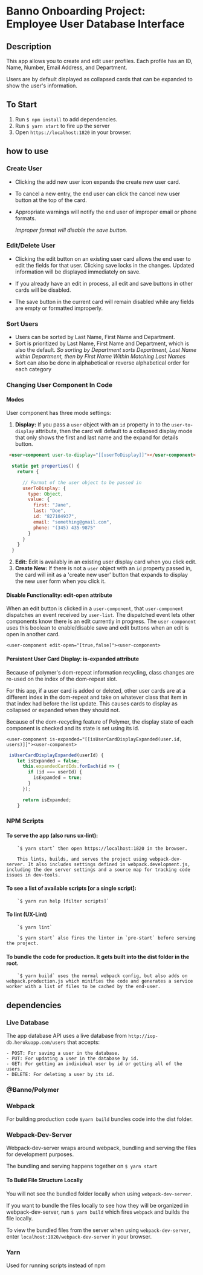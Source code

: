 # Banno Onboarding Project: Employee User Database Interface

## Description

This app allows you to create and edit user profiles. Each profile has an ID, Name, Number, Email Address, and Department.

Users are by default displayed as collapsed cards that can be expanded to show the user's information.

## To Start

1. Run `$ npm install` to add dependencies.
2. Run `$ yarn start` to fire up the server
3. Open `https://localhost:1820` in your browser.

## how to use

### Create User

- Clicking the add new user icon expands the create new user card.

- To cancel a new entry, the end user can click the cancel new user button at the top of the card.

- Appropriate warnings will notify the end user of improper email or phone formats.

  _Improper format will disable the save button._

### Edit/Delete User

- Clicking the edit button on an existing user card allows the end user to edit the fields for that user. Clicking save locks in the changes. Updated information will be displayed immediately on save.

- If you already have an edit in process, all edit and save buttons in other cards will be disabled.

- The save button in the current card will remain disabled while any fields are empty or formatted improperly.

### Sort Users

- Users can be sorted by Last Name, First Name and Department.
- Sort is prioritized by Last Name, First Name and Department, which is also the default.
  _So sorting by Department sorts Department, Last Name within Department, then by First Name Within Matching Last Names_
- Sort can also be done in alphabetical or reverse alphabetical order for each category

### Changing User Component In Code

#### Modes

User component has three mode settings:

1. **Display:** If you pass a `user` object with an `id` property in to the `user-to-display` attribute, then the card will default to a collapsed display mode that only shows the first and last name and the expand for details button.

```html
 <user-component user-to-display="[[userToDisplay]]"></user-component>
```

```js
  static get properties() {
    return {

      // Format of the user object to be passed in
      userToDisplay: {
        type: Object,
        value: {
          first: "Jane",
          last: "Doe",
          id: "827104937",
          email: "something@gmail.com",
          phone: "(345) 435-9875"
        }
      }
    }
  }
```

2. **Edit:** Edit is availably in an existing user display card when you click edit.
3. **Create New:** If there is not a `user` object with an `id` property passed in, the card will init as a 'create new user' button that expands to display the new user form when you click it.

#### Disable Functionality: edit-open attribute

When an edit button is clicked in a `user-component`, that `user-component` dispatches an event received by `user-list`. The dispatched event lets other components know there is an edit currently in progress. The `user-component` uses this boolean to enable/disable save and edit buttons when an edit is open in another card.

`<user-component edit-open="[true,false]"><user-component>`

#### Persistent User Card Display: is-expanded attribute

Because of polymer's dom-repeat information recycling, class changes are re-used on the index of the dom-repeat slot.

For this app, if a user card is added or deleted, other user cards are at a different index in the dom-repeat and take on whatever class that item in that index had before the list update. This causes cards to display as collapsed or expanded when they should not.

Because of the dom-recycling feature of Polymer, the display state of each component is checked and its state is set using its id.

`<user-component is-expanded="[[isUserCardDisplayExpanded(user.id, users)]]"><user-component>`

```js
 isUserCardDisplayExpanded(userId) {
    let isExpanded = false;
      this.expandedCardIds.forEach(id => {
        if (id === userId) {
          isExpanded = true;
        }
      });

      return isExpanded;
    }
```

### NPM Scripts

#### To serve the app (also runs ux-lint):

        `$ yarn start` then open https://localhost:1820 in the browser.

        This lints, builds, and serves the project using webpack-dev-server. It also includes settings defined in webpack.development.js, including the dev server settings and a source map for tracking code issues in dev-tools.

#### To see a list of available scripts [or a single script]:

        `$ yarn run help [filter scripts]`

#### To lint (UX-Lint)

        `$ yarn lint`

        `$ yarn start` also fires the linter in `pre-start` before serving the project.

#### To bundle the code for production. It gets built into the dist folder in the root.

        `$ yarn build` uses the normal webpack config, but also adds on webpack.production.js which minifies the code and generates a service worker with a list of files to be cached by the end-user.

## dependencies

### Live Database

The app database API uses a live database from `http://iop-db.herokuapp.com/users` that accepts:

    - POST: For saving a user in the database.
    - PUT: For updating a user in the database by id.
    - GET: For getting an individual user by id or getting all of the users.
    - DELETE: For deleting a user by its id.


### @Banno/Polymer

### Webpack

For building production code `$yarn build` bundles code into the dist folder.

### Webpack-Dev-Server

Webpack-dev-server wraps around webpack, bundling and serving the files for development purposes.

The bundling and serving happens together on `$ yarn start`

#### To Build File Structure Locally

You will not see the bundled folder locally when using `webpack-dev-server`.

If you want to bundle the files locally to see how they will be organized in webpack-dev-server, run `$ yarn build` which fires `webpack` and builds the file locally.

To view the bundled files from the server when using `webpack-dev-server`, enter `localhost:1820/webpack-dev-server` in your browser.

### Yarn

Used for running scripts instead of npm
